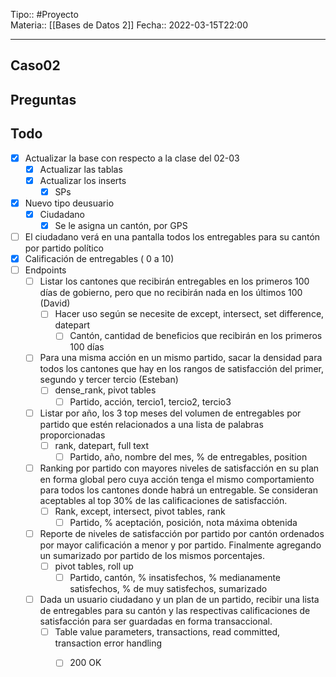 Tipo:: #Proyecto  
Materia:: [[Bases de Datos 2]]
Fecha:: 2022-03-15T22:00

---
## Caso02
## Preguntas

## Todo
- [x] Actualizar la base con respecto a la clase del 02-03
	- [x] Actualizar las tablas
	- [x] Actualizar los inserts
		- [x] SPs 
- [x] Nuevo tipo deusuario
	- [x] Ciudadano 
		- [x] Se le asigna un cantón, por GPS
- [ ] El ciudadano verá en una pantalla todos los entregables para su cantón por partido político
- [x] Calificación de entregables ( 0 a 10)
- [ ]  Endpoints
	- [ ] Listar los cantones que recibirán entregables en los primeros 100 días de gobierno, pero que no recibirán nada en los últimos 100 (David)
		- [ ] Hacer uso según se necesite de except, intersect, set difference, datepart
			- [ ] Cantón, cantidad de beneficios que recibirán en los primeros 100 días
	- [ ] Para una misma acción en un mismo partido, sacar la densidad para todos los cantones que hay en los rangos de satisfacción del primer, segundo y tercer tercio (Esteban)
		- [ ] dense_rank, pivot tables
			- [ ] Partido, acción, tercio1, tercio2, tercio3
	- [ ] Listar por año, los 3 top meses del volumen de entregables por partido que estén relacionados a una lista de palabras proporcionadas
		- [ ] rank, datepart, full text
			- [ ] Partido, año, nombre del mes, % de entregables, position
	- [ ] Ranking por partido con mayores niveles de satisfacción en su plan en forma global pero cuya acción tenga el mismo comportamiento para todos los cantones donde habrá un entregable. Se consideran aceptables al top 30% de las calificaciones de satisfacción.
		- [ ] Rank, except, intersect, pivot tables, rank
			- [ ] Partido, % aceptación, posición, nota máxima obtenida
	- [ ] Reporte de niveles de satisfacción por partido por cantón ordenados por mayor calificación a menor y por partido. Finalmente agregando un sumarizado por partido de los mismos porcentajes.
		- [ ] pivot tables, roll up
			- [ ] Partido, cantón, % insatisfechos, % medianamente satisfechos, % de muy satisfechos, sumarizado
	- [ ] Dada un usuario ciudadano y un plan de un partido, recibir una lista de entregables para su cantón y las respectivas calificaciones de satisfacción para ser guardadas en forma transaccional.
		- [ ] Table value parameters, transactions, read committed, transaction error handling
			- [ ] 200 OK

